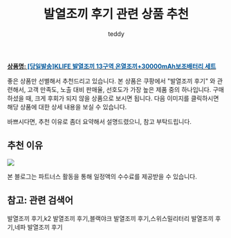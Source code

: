﻿---
layout: post
title:  "발열조끼 후기 관련 상품 추천"
author: teddy
categories: [ 가구/인테리어 ]
tags: [발열조끼 후기,k2 발열조끼 후기,블랙야크 발열조끼 후기,스위스밀리터리 발열조끼 후기,네파 발열조끼 후기]
image: https://static.coupangcdn.com/image/vendor_inventory/be4a/f4886e80780e73cbd54ee33f8db8c93ecbb75d4c847f21defafdaa233298.jpg 
description: "쿠팡에서 발열조끼 후기 관련 상품으로 가장 고객 선호도가 높은 제품 중 하나입니다."
---

<a href="https://link.coupang.com/re/AFFSDP?lptag=AF3256674&pageKey=6885822221&itemId=16515553324&vendorItemId=83702803138&traceid=V0-153-72a27101c0477c45&requestid=20221223015142170324959"><b>상품명: <font color='#01579B'>[당일발송]KLIFE 발열조끼 13구역 온열조끼+30000mAh보조배터리 세트</font></b></a>

좋은 상품만 선별해서 추천드리고 있습니다.
본 상품은 쿠팡에서 "발열조끼 후기" 와 관련해서, 고객 만족도, 노출 대비 판매율, 선호도가 가장 높은 제품 중의 하나입니다.
구매하셨을 때, 크게 후회가 되지 않을 상품으로 보시면 됩니다. 
다음 이미지를 클릭하시면 해당 상품에 대한 상세 내용을 보실 수 있습니다.

바쁘시다면, 추천 이유로 좀더 요약해서 설명드렸으니, 참고 부탁드립니다.

## 추천 이유 

<a href="https://link.coupang.com/re/AFFSDP?lptag=AF3256674&pageKey=6885822221&itemId=16515553324&vendorItemId=83702803138&traceid=V0-153-72a27101c0477c45&requestid=20221223015142170324959"><img src="https://link.coupang.com/re/AFFSDP?lptag=AF3256674&pageKey=6885822221&itemId=16515553324&vendorItemId=83702803138&traceid=V0-153-72a27101c0477c45&requestid=20221223015142170324959"></a> 

본 블로그는 파트너스 활동을 통해 일정액의 수수료를 제공받을 수 있습니다.

## 참고: 관련 검색어    
발열조끼 후기,k2 발열조끼 후기,블랙야크 발열조끼 후기,스위스밀리터리 발열조끼 후기,네파 발열조끼 후기